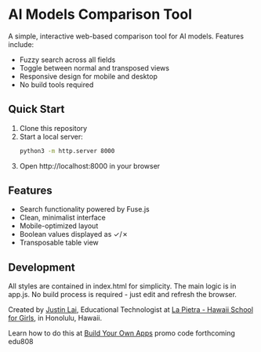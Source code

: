 # AI Models Comparison Tool

A simple, interactive web-based comparison tool for AI models. Features include:
- Fuzzy search across all fields
- Toggle between normal and transposed views
- Responsive design for mobile and desktop
- No build tools required

## Quick Start

1. Clone this repository
2. Start a local server:
   ```bash
   python3 -m http.server 8000
   ```
3. Open http://localhost:8000 in your browser

## Features
- Search functionality powered by Fuse.js
- Clean, minimalist interface
- Mobile-optimized layout
- Boolean values displayed as ✓/✗
- Transposable table view

## Development
All styles are contained in index.html for simplicity. The main logic is in app.js.
No build process is required - just edit and refresh the browser. 

Created by [Justin Lai](https://acaiberry.substack.com/), Educational Technologist at [La Pietra - Hawaii School for Girls](http://lapietra.edu), in Honolulu, Hawaii.

Learn how to do this at [Build Your Own Apps](https://www.buildyourownapps.com) promo code forthcoming edu808